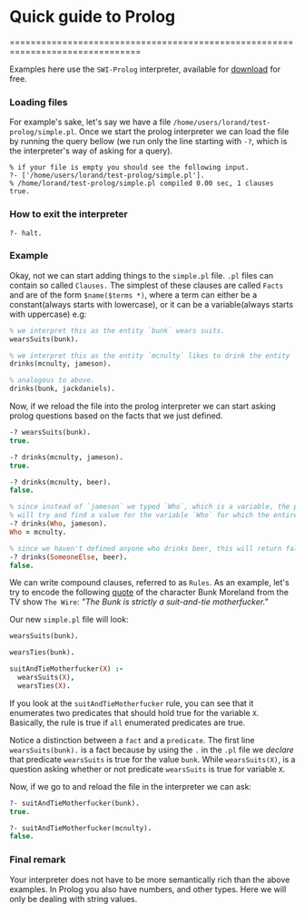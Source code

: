 # Quick guide to Prolog
===============================================================================

Examples here use the `SWI-Prolog` interpreter, available for [download](http://www.swi-prolog.org/download/stable) for free.

### Loading files

For example's sake, let's say we have a file `/home/users/lorand/test-prolog/simple.pl`. Once we start the prolog interpreter we can load the file by running the query bellow (we run only the line starting with `-?`, which is the interpreter's way of asking for a query).  

```
% if your file is empty you should see the following input.
?- ['/home/users/lorand/test-prolog/simple.pl'].
% /home/lorand/test-prolog/simple.pl compiled 0.00 sec, 1 clauses
true.
```

### How to exit the interpreter

```
?- halt.
```

### Example

Okay, not we can start adding things to the `simple.pl` file. `.pl` files can contain so called `Clauses.` The simplest of these clauses are called `Facts` and are of the form `$name($terms *)`, where a term can either be a constant(always starts with lowercase), or it can be a variable(always starts with uppercase) e.g:

```prolog
% we interpret this as the entity `bunk` wears suits.
wearsSuits(bunk).

% we interpret this as the entity `mcnulty` likes to drink the entity `jameson`.
drinks(mcnulty, jameson).

% analogous to above.
drinks(bunk, jackdaniels).
```

Now, if we reload the file into the prolog interpreter we can start asking prolog questions based on the facts that we just defined.

```prolog
-? wearsSuits(bunk).
true.

-? drinks(mcnulty, jameson).
true.

-? drinks(mcnulty, beer).
false.

% since instead of `jameson` we typed `Who`, which is a variable, the prolog interpreter
% will try and find a value for the variable `Who` for which the entire predicate is true.
-? drinks(Who, jameson).
Who = mcnulty.

% since we haven't defined anyone who drinks beer, this will return false
-? drinks(SomeoneElse, beer).
false.
```

We can write compound clauses, referred to as `Rules`. As an example, let's try to encode the following [quote](http://www.quotes.net/show-quote/92568) of the character Bunk Moreland from the TV show `The Wire`: *"The Bunk is strictly a suit-and-tie motherfucker."*

Our new `simple.pl` file will look:
```prolog
wearsSuits(bunk).

wearsTies(bunk).

suitAndTieMotherfucker(X) :-
  wearsSuits(X),
  wearsTies(X).
```

If you look at the `suitAndTieMotherfucker` rule, you can see that it enumerates two predicates that should hold true for the variable `X`. Basically, the rule is true if `all` enumerated predicates are true.  

Notice a distinction between a `fact` and a `predicate`. The first line `wearsSuits(bunk).` is a fact because by using the `.` in the `.pl` file we *declare* that predicate `wearsSuits` is true for the value `bunk`. While `wearsSuits(X)`, is a question asking whether or not predicate `wearsSuits` is true for variable `X`.  

Now, if we go to and reload the file in the interpreter we can ask:  

```prolog
?- suitAndTieMotherfucker(bunk).
true.

?- suitAndTieMotherfucker(mcnulty).
false.
```

### Final remark

Your interpreter does not have to be more semantically rich than the above examples. In Prolog you also have numbers, and other types. Here we will only be dealing with string values.
